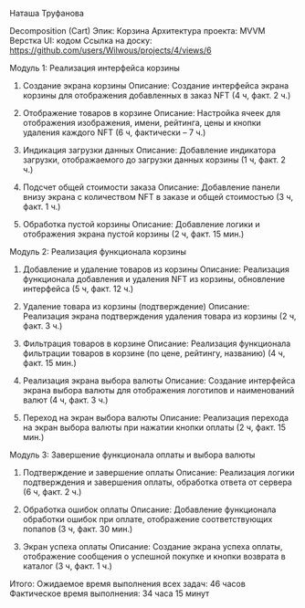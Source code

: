 Наташа Труфанова

Decomposition (Cart)
Эпик: Корзина
Архитектура проекта: MVVM
Верстка UI: кодом
Ссылка на доску: https://github.com/users/Wilwous/projects/4/views/6

Модуль 1: Реализация интерфейса корзины

1. Создание экрана корзины
Описание: Создание интерфейса экрана корзины для отображения добавленных в заказ NFT
(4 ч, факт. 2 ч.)

2. Отображение товаров в корзине
Описание: Настройка ячеек для отображения изображения, имени, рейтинга, цены и кнопки удаления каждого NFT
(6 ч, фактически – 7 ч.)

3. Индикация загрузки данных
Описание: Добавление индикатора загрузки, отображаемого до загрузки данных корзины
(1 ч, факт. 2 ч.)

4. Подсчет общей стоимости заказа
Описание: Добавление панели внизу экрана с количеством NFT в заказе и общей стоимостью
(3 ч, факт. 1 ч.)

5. Обработка пустой корзины
Описание: Добавление логики и отображения экрана пустой корзины
(2 ч, факт. 15 мин.)

Модуль 2: Реализация функционала корзины

1. Добавление и удаление товаров из корзины
Описание: Реализация функционала добавления и удаления NFT из корзины, обновление интерфейса
(5 ч, факт. 12 ч.)

2. Удаление товара из корзины (подтверждение)
Описание: Реализация экрана подтверждения удаления товара из корзины
(2 ч, факт. 3 ч.)

3. Фильтрация товаров в корзине
Описание: Реализация функционала фильтрации товаров в корзине (по цене, рейтингу, названию)
(4 ч, факт. 15 мин.)

4. Реализация экрана выбора валюты
Описание: Создание интерфейса экрана выбора валюты для отображения логотипов и наименований валют
(4 ч, факт. 3 ч.)

5. Переход на экран выбора валюты
Описание: Реализация перехода на экран выбора валюты при нажатии кнопки оплаты
(2 ч, факт. 15 мин.)

Модуль 3: Завершение функционала оплаты и выбора валюты

1. Подтверждение и завершение оплаты
Описание: Реализация логики подтверждения и завершения оплаты, обработка ответа от сервера
(6 ч, факт. 2 ч.)

2. Обработка ошибок оплаты
Описание: Добавление функционала обработки ошибок при оплате, отображение соответствующих попапов
(3 ч, факт. 30 мин.)

3. Экран успеха оплаты
Описание: Создание экрана успеха оплаты, отображение сообщения о успешной покупке и кнопки возврата в каталог
(3 ч, факт. 1 ч.)

Итого:
Ожидаемое время выполнения всех задач: 46 часов
Фактическое время выполнения: 34 часа 15 минут
